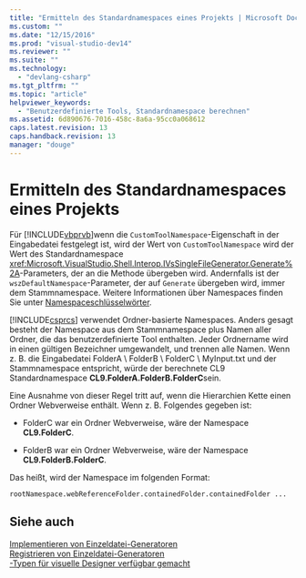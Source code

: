 ```yaml
---
title: "Ermitteln des Standardnamespaces eines Projekts | Microsoft Docs"
ms.custom: ""
ms.date: "12/15/2016"
ms.prod: "visual-studio-dev14"
ms.reviewer: ""
ms.suite: ""
ms.technology: 
  - "devlang-csharp"
ms.tgt_pltfrm: ""
ms.topic: "article"
helpviewer_keywords: 
  - "Benutzerdefinierte Tools, Standardnamespace berechnen"
ms.assetid: 6d890676-7016-458c-8a6a-95cc0a068612
caps.latest.revision: 13
caps.handback.revision: 13
manager: "douge"
---
```

# Ermitteln des Standardnamespaces eines Projekts
Für [!INCLUDE[vbprvb](../code-quality/includes/vbprvb_md.md)]wenn die `CustomToolNamespace`\-Eigenschaft in der Eingabedatei festgelegt ist, wird der Wert von `CustomToolNamespace` wird der Wert des Standardnamespace <xref:Microsoft.VisualStudio.Shell.Interop.IVsSingleFileGenerator.Generate%2A>\-Parameters, der an die Methode übergeben wird.  Andernfalls ist der `wszDefaultNamespace`\-Parameter, der auf `Generate` übergeben wird, immer dem Stammnamespace.  Weitere Informationen über Namespaces finden Sie unter [Namespaceschlüsselwörter](/dotnet/csharp/language-reference/keywords/namespace-keywords).  
  
 [!INCLUDE[csprcs](../data-tools/includes/csprcs_md.md)] verwendet Ordner\-basierte Namespaces.  Anders gesagt besteht der Namespace aus dem Stammnamespace plus Namen aller Ordner, die das benutzerdefinierte Tool enthalten.  Jeder Ordnername wird in einen gültigen Bezeichner umgewandelt, und trennen alle Namen.  Wenn z. B. die Eingabedatei FolderA \\ FolderB \\ FolderC \\ MyInput.txt und der Stammnamespace entspricht, würde der berechnete CL9 Standardnamespace **CL9.FolderA.FolderB.FolderC**sein.  
  
 Eine Ausnahme von dieser Regel tritt auf, wenn die Hierarchien Kette einen Ordner Webverweise enthält.  Wenn z. B. Folgendes gegeben ist:  
  
-   FolderC war ein Ordner Webverweise, wäre der Namespace **CL9.FolderC**.  
  
-   FolderB war ein Ordner Webverweise, wäre der Namespace **CL9.FolderB.FolderC**.  
  
 Das heißt, wird der Namespace im folgenden Format:  
  
```  
rootNamespace.webReferenceFolder.containedFolder.containedFolder ...  
```  
  
## Siehe auch  
 [Implementieren von Einzeldatei\-Generatoren](../extensibility/internals/implementing-single-file-generators.md)   
 [Registrieren von Einzeldatei\-Generatoren](../extensibility/internals/registering-single-file-generators.md)   
 [\-Typen für visuelle Designer verfügbar gemacht](../extensibility/internals/exposing-types-to-visual-designers.md)
